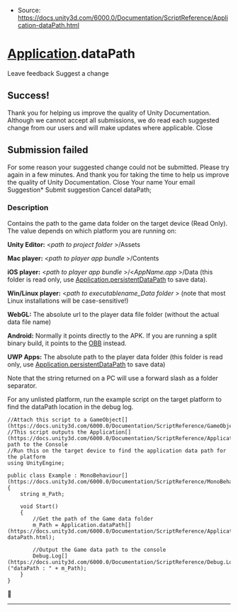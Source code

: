 * Source: https://docs.unity3d.com/6000.0/Documentation/ScriptReference/Application-dataPath.html

#  [Application](https://docs.unity3d.com/6000.0/Documentation/ScriptReference/Application.html).dataPath
Leave feedback
Suggest a change
## Success!
Thank you for helping us improve the quality of Unity Documentation. Although we cannot accept all submissions, we do read each suggested change from our users and will make updates where applicable.
Close
## Submission failed
For some reason your suggested change could not be submitted. Please <a>try again</a> in a few minutes. And thank you for taking the time to help us improve the quality of Unity Documentation.
Close
Your name Your email Suggestion* Submit suggestion
Cancel
dataPath; 
### Description
Contains the path to the game data folder on the target device (Read Only).
The value depends on which platform you are running on:  
  
**Unity Editor:** <_path to project folder_ >/Assets  
  
**Mac player:** <_path to player app bundle_ >/Contents  
  
**iOS player:** <_path to player app bundle_ >/<_AppName.app_ >/Data (this folder is read only, use [Application.persistentDataPath](https://docs.unity3d.com/6000.0/Documentation/ScriptReference/Application-persistentDataPath.html) to save data).  
  
**Win/Linux player:** <_path to executablename_Data folder_ > (note that most Linux installations will be case-sensitive!)  
  
**WebGL:** The absolute url to the player data file folder (without the actual data file name)  
  
**Android:** Normally it points directly to the APK. If you are running a split binary build, it points to the [OBB](https://docs.unity3d.com/6000.0/Documentation/Manual/android-OBBsupport.html) instead.  
  
**UWP Apps:** The absolute path to the player data folder (this folder is read only, use [Application.persistentDataPath](https://docs.unity3d.com/6000.0/Documentation/ScriptReference/Application-persistentDataPath.html) to save data)  
  
Note that the string returned on a PC will use a forward slash as a folder separator.  
  
For any unlisted platform, run the example script on the target platform to find the dataPath location in the debug log.
```
//Attach this script to a GameObject[](https://docs.unity3d.com/6000.0/Documentation/ScriptReference/GameObject.html)
//This script outputs the Application[](https://docs.unity3d.com/6000.0/Documentation/ScriptReference/Application.html)’s path to the Console
//Run this on the target device to find the application data path for the platform
using UnityEngine;  
  
public class Example : MonoBehaviour[](https://docs.unity3d.com/6000.0/Documentation/ScriptReference/MonoBehaviour.html)
{
    string m_Path;  
  
    void Start()
    {
        //Get the path of the Game data folder
        m_Path = Application.dataPath[](https://docs.unity3d.com/6000.0/Documentation/ScriptReference/Application-dataPath.html);  
  
        //Output the Game data path to the console
        Debug.Log[](https://docs.unity3d.com/6000.0/Documentation/ScriptReference/Debug.Log.html)("dataPath : " + m_Path);
    }
}

```

* * *
